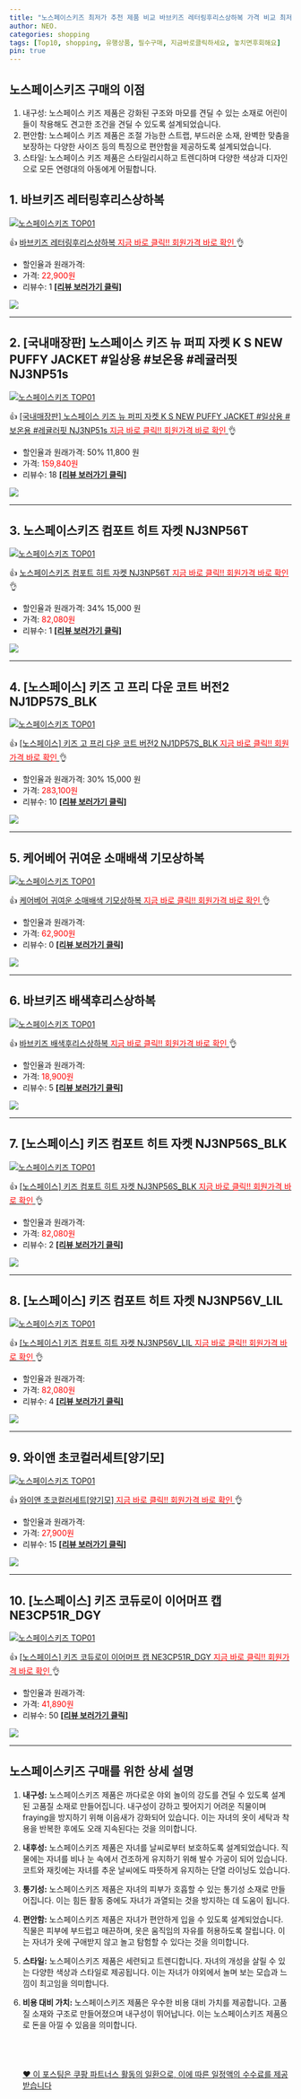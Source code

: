 ```yaml
---
title: "노스페이스키즈 최저가 추천 제품 비교 바브키즈 레터링후리스상하복 가격 비교 최저가장점"
author: NEO.
categories: shopping
tags: [Top10, shopping, 유행상품, 필수구매, 지금바로클릭하세요, 놓치면후회해요]
pin: true
---
```

## 노스페이스키즈 구매의 이점
1. 내구성: 노스페이스 키즈 제품은 강화된 구조와 마모를 견딜 수 있는 소재로 어린이들이 착용해도 견고한 조건을 견딜 수 있도록 설계되었습니다.
2. 편안함: 노스페이스 키즈 제품은 조절 가능한 스트랩, 부드러운 소재, 완벽한 맞춤을 보장하는 다양한 사이즈 등의 특징으로 편안함을 제공하도록 설계되었습니다.
3. 스타일: 노스페이스 키즈 제품은 스타일리시하고 트렌디하며 다양한 색상과 디자인으로 모든 연령대의 아동에게 어필합니다.

   

## 1. 바브키즈 레터링후리스상하복

[![노스페이스키즈 TOP01](https://thumbnail8.coupangcdn.com/thumbnails/remote/490x490ex/image/vendor_inventory/ba52/6204fd08f8b0ef6e2d07071889e9d250c093322d6ffb6d174f2ecd7c7338.jpg)](https://link.coupang.com/re/AFFSDP?lptag=AF3617701&subid=GithubCoopas&pageKey=7707496292&traceid=V0-153&itemId=20652057358&vendorItemId=87760390303)


👍 [바브키즈 레터링후리스상하복 <font color=red> 지금 바로 클릭!! 회원가격 바로 확인 </font> ](https://link.coupang.com/re/AFFSDP?lptag=AF3617701&subid=GithubCoopas&pageKey=7707496292&traceid=V0-153&itemId=20652057358&vendorItemId=87760390303) 👌 


- 할인율과 원래가격: 
- 가격: <span style='color:red'>22,900원</span>
- 리뷰수: 1  [**[리뷰 보러가기 클릭]**](https://link.coupang.com/re/AFFSDP?lptag=AF3617701&subid=GithubCoopas&pageKey=7707496292&traceid=V0-153&itemId=20652057358&vendorItemId=87760390303)

[![](/discount_price.png)](https://link.coupang.com/re/AFFSDP?lptag=AF3617701&subid=GithubCoopas&pageKey=7707496292&traceid=V0-153&itemId=20652057358&vendorItemId=87760390303)

---


   

## 2. [국내매장판] 노스페이스 키즈 뉴 퍼피 자켓 K S NEW PUFFY JACKET #일상용 #보온용 #레귤러핏 NJ3NP51s

[![노스페이스키즈 TOP01](https://thumbnail8.coupangcdn.com/thumbnails/remote/490x490ex/image/vendor_inventory/7439/1e1beb6e03b35f7db4e6760a001d62eae53b0e1d107629a5c5fa5813a65c.jpg)](https://link.coupang.com/re/AFFSDP?lptag=AF3617701&subid=GithubCoopas&pageKey=7772789469&traceid=V0-153&itemId=21085003756&vendorItemId=88147093271)


👍 [[국내매장판] 노스페이스 키즈 뉴 퍼피 자켓 K S NEW PUFFY JACKET #일상용 #보온용 #레귤러핏 NJ3NP51s <font color=red> 지금 바로 클릭!! 회원가격 바로 확인 </font> ](https://link.coupang.com/re/AFFSDP?lptag=AF3617701&subid=GithubCoopas&pageKey=7772789469&traceid=V0-153&itemId=21085003756&vendorItemId=88147093271) 👌 


- 할인율과 원래가격: 50%  11,800   원
- 가격: <span style='color:red'>159,840원</span>
- 리뷰수: 18  [**[리뷰 보러가기 클릭]**](https://link.coupang.com/re/AFFSDP?lptag=AF3617701&subid=GithubCoopas&pageKey=7772789469&traceid=V0-153&itemId=21085003756&vendorItemId=88147093271)

[![](/discount_price.png)](https://link.coupang.com/re/AFFSDP?lptag=AF3617701&subid=GithubCoopas&pageKey=7772789469&traceid=V0-153&itemId=21085003756&vendorItemId=88147093271)

---


   

## 3. 노스페이스키즈 컴포트 히트 자켓 NJ3NP56T

[![노스페이스키즈 TOP01](https://thumbnail6.coupangcdn.com/thumbnails/remote/490x490ex/image/vendor_inventory/2d64/7e014abe805846e26d25a0e3e51259b4d51f9447e18189c6f43f23028fa2.jpg)](https://link.coupang.com/re/AFFSDP?lptag=AF3617701&subid=GithubCoopas&pageKey=7688442922&traceid=V0-153&itemId=20554235932&vendorItemId=87723221636)


👍 [노스페이스키즈 컴포트 히트 자켓 NJ3NP56T <font color=red> 지금 바로 클릭!! 회원가격 바로 확인 </font> ](https://link.coupang.com/re/AFFSDP?lptag=AF3617701&subid=GithubCoopas&pageKey=7688442922&traceid=V0-153&itemId=20554235932&vendorItemId=87723221636) 👌 


- 할인율과 원래가격: 34%  15,000   원
- 가격: <span style='color:red'>82,080원</span>
- 리뷰수: 1  [**[리뷰 보러가기 클릭]**](https://link.coupang.com/re/AFFSDP?lptag=AF3617701&subid=GithubCoopas&pageKey=7688442922&traceid=V0-153&itemId=20554235932&vendorItemId=87723221636)

[![](/discount_price.png)](https://link.coupang.com/re/AFFSDP?lptag=AF3617701&subid=GithubCoopas&pageKey=7688442922&traceid=V0-153&itemId=20554235932&vendorItemId=87723221636)

---


   

## 4. [노스페이스] 키즈 고 프리 다운 코트 버전2 NJ1DP57S_BLK

[![노스페이스키즈 TOP01](https://thumbnail6.coupangcdn.com/thumbnails/remote/490x490ex/image/vendor_inventory/2a46/6c28bfa88256362e3414e38ea6644e5099363b9ccdfc555a16413c4b693f.jpg)](https://link.coupang.com/re/AFFSDP?lptag=AF3617701&subid=GithubCoopas&pageKey=7746484371&traceid=V0-153&itemId=20854672884&vendorItemId=87922179326)


👍 [[노스페이스] 키즈 고 프리 다운 코트 버전2 NJ1DP57S_BLK <font color=red> 지금 바로 클릭!! 회원가격 바로 확인 </font> ](https://link.coupang.com/re/AFFSDP?lptag=AF3617701&subid=GithubCoopas&pageKey=7746484371&traceid=V0-153&itemId=20854672884&vendorItemId=87922179326) 👌 


- 할인율과 원래가격: 30%  15,000   원
- 가격: <span style='color:red'>283,100원</span>
- 리뷰수: 10  [**[리뷰 보러가기 클릭]**](https://link.coupang.com/re/AFFSDP?lptag=AF3617701&subid=GithubCoopas&pageKey=7746484371&traceid=V0-153&itemId=20854672884&vendorItemId=87922179326)

[![](/discount_price.png)](https://link.coupang.com/re/AFFSDP?lptag=AF3617701&subid=GithubCoopas&pageKey=7746484371&traceid=V0-153&itemId=20854672884&vendorItemId=87922179326)

---


   

## 5. 케어베어 귀여운 소매배색 기모상하복

[![노스페이스키즈 TOP01](https://thumbnail6.coupangcdn.com/thumbnails/remote/490x490ex/image/vendor_inventory/5fcb/e506929ca6814eda8590711641487877d2628e77e21fa89adc9918f021d7.jpg)](https://link.coupang.com/re/AFFSDP?lptag=AF3617701&subid=GithubCoopas&pageKey=7670004293&traceid=V0-153&itemId=20457968233&vendorItemId=87537904703)


👍 [케어베어 귀여운 소매배색 기모상하복 <font color=red> 지금 바로 클릭!! 회원가격 바로 확인 </font> ](https://link.coupang.com/re/AFFSDP?lptag=AF3617701&subid=GithubCoopas&pageKey=7670004293&traceid=V0-153&itemId=20457968233&vendorItemId=87537904703) 👌 


- 할인율과 원래가격: 
- 가격: <span style='color:red'>62,900원</span>
- 리뷰수: 0  [**[리뷰 보러가기 클릭]**](https://link.coupang.com/re/AFFSDP?lptag=AF3617701&subid=GithubCoopas&pageKey=7670004293&traceid=V0-153&itemId=20457968233&vendorItemId=87537904703)

[![](/discount_price.png)](https://link.coupang.com/re/AFFSDP?lptag=AF3617701&subid=GithubCoopas&pageKey=7670004293&traceid=V0-153&itemId=20457968233&vendorItemId=87537904703)

---


   

## 6. 바브키즈 배색후리스상하복

[![노스페이스키즈 TOP01](https://thumbnail6.coupangcdn.com/thumbnails/remote/490x490ex/image/vendor_inventory/1028/6131495bfb2217921d888260a67e346f8a0b269faa6389513769c5129ec0.jpg)](https://link.coupang.com/re/AFFSDP?lptag=AF3617701&subid=GithubCoopas&pageKey=7707496790&traceid=V0-153&itemId=20652059733&vendorItemId=87760192434)


👍 [바브키즈 배색후리스상하복 <font color=red> 지금 바로 클릭!! 회원가격 바로 확인 </font> ](https://link.coupang.com/re/AFFSDP?lptag=AF3617701&subid=GithubCoopas&pageKey=7707496790&traceid=V0-153&itemId=20652059733&vendorItemId=87760192434) 👌 


- 할인율과 원래가격: 
- 가격: <span style='color:red'>18,900원</span>
- 리뷰수: 5  [**[리뷰 보러가기 클릭]**](https://link.coupang.com/re/AFFSDP?lptag=AF3617701&subid=GithubCoopas&pageKey=7707496790&traceid=V0-153&itemId=20652059733&vendorItemId=87760192434)

[![](/discount_price.png)](https://link.coupang.com/re/AFFSDP?lptag=AF3617701&subid=GithubCoopas&pageKey=7707496790&traceid=V0-153&itemId=20652059733&vendorItemId=87760192434)

---


   

## 7. [노스페이스] 키즈 컴포트 히트 자켓 NJ3NP56S_BLK

[![노스페이스키즈 TOP01](https://thumbnail6.coupangcdn.com/thumbnails/remote/490x490ex/image/vendor_inventory/4baa/57830750b0fe5d78dddbe1cc89975ce38641ff24ac208a630afbba7c70e5.jpg)](https://link.coupang.com/re/AFFSDP?lptag=AF3617701&subid=GithubCoopas&pageKey=7675246584&traceid=V0-153&itemId=20485818035&vendorItemId=87565242242)


👍 [[노스페이스] 키즈 컴포트 히트 자켓 NJ3NP56S_BLK <font color=red> 지금 바로 클릭!! 회원가격 바로 확인 </font> ](https://link.coupang.com/re/AFFSDP?lptag=AF3617701&subid=GithubCoopas&pageKey=7675246584&traceid=V0-153&itemId=20485818035&vendorItemId=87565242242) 👌 


- 할인율과 원래가격: 
- 가격: <span style='color:red'>82,080원</span>
- 리뷰수: 2  [**[리뷰 보러가기 클릭]**](https://link.coupang.com/re/AFFSDP?lptag=AF3617701&subid=GithubCoopas&pageKey=7675246584&traceid=V0-153&itemId=20485818035&vendorItemId=87565242242)

[![](/discount_price.png)](https://link.coupang.com/re/AFFSDP?lptag=AF3617701&subid=GithubCoopas&pageKey=7675246584&traceid=V0-153&itemId=20485818035&vendorItemId=87565242242)

---


   

## 8. [노스페이스] 키즈 컴포트 히트 자켓 NJ3NP56V_LIL

[![노스페이스키즈 TOP01](https://thumbnail7.coupangcdn.com/thumbnails/remote/490x490ex/image/vendor_inventory/9b5a/45abc549ed7d7a2f968f8b5a476917b3cafbebbd078ebcf97e9d662b21bb.jpg)](https://link.coupang.com/re/AFFSDP?lptag=AF3617701&subid=GithubCoopas&pageKey=7721084331&traceid=V0-153&itemId=20722190604&vendorItemId=87793004240)


👍 [[노스페이스] 키즈 컴포트 히트 자켓 NJ3NP56V_LIL <font color=red> 지금 바로 클릭!! 회원가격 바로 확인 </font> ](https://link.coupang.com/re/AFFSDP?lptag=AF3617701&subid=GithubCoopas&pageKey=7721084331&traceid=V0-153&itemId=20722190604&vendorItemId=87793004240) 👌 


- 할인율과 원래가격: 
- 가격: <span style='color:red'>82,080원</span>
- 리뷰수: 4  [**[리뷰 보러가기 클릭]**](https://link.coupang.com/re/AFFSDP?lptag=AF3617701&subid=GithubCoopas&pageKey=7721084331&traceid=V0-153&itemId=20722190604&vendorItemId=87793004240)

[![](/discount_price.png)](https://link.coupang.com/re/AFFSDP?lptag=AF3617701&subid=GithubCoopas&pageKey=7721084331&traceid=V0-153&itemId=20722190604&vendorItemId=87793004240)

---


   

## 9. 와이앤 초코컬러세트[양기모]

[![노스페이스키즈 TOP01](https://thumbnail7.coupangcdn.com/thumbnails/remote/490x490ex/image/vendor_inventory/f4df/85822e9ea4395fbc5d1debe1e27df4ebfa9436ce56bcac9208ab7238ed77.jpg)](https://link.coupang.com/re/AFFSDP?lptag=AF3617701&subid=GithubCoopas&pageKey=7750780986&traceid=V0-153&itemId=20876627336&vendorItemId=87944807571)


👍 [와이앤 초코컬러세트[양기모] <font color=red> 지금 바로 클릭!! 회원가격 바로 확인 </font> ](https://link.coupang.com/re/AFFSDP?lptag=AF3617701&subid=GithubCoopas&pageKey=7750780986&traceid=V0-153&itemId=20876627336&vendorItemId=87944807571) 👌 


- 할인율과 원래가격: 
- 가격: <span style='color:red'>27,900원</span>
- 리뷰수: 15  [**[리뷰 보러가기 클릭]**](https://link.coupang.com/re/AFFSDP?lptag=AF3617701&subid=GithubCoopas&pageKey=7750780986&traceid=V0-153&itemId=20876627336&vendorItemId=87944807571)

[![](/discount_price.png)](https://link.coupang.com/re/AFFSDP?lptag=AF3617701&subid=GithubCoopas&pageKey=7750780986&traceid=V0-153&itemId=20876627336&vendorItemId=87944807571)

---


   

## 10. [노스페이스] 키즈 코듀로이 이어머프 캡 NE3CP51R_DGY

[![노스페이스키즈 TOP01](https://thumbnail8.coupangcdn.com/thumbnails/remote/490x490ex/image/vendor_inventory/3d1d/e7c79a8bbb52a45ffcbaf5b4a4a5227bad0147e3c094f9b39accbc0abcc1.jpg)](https://link.coupang.com/re/AFFSDP?lptag=AF3617701&subid=GithubCoopas&pageKey=7701452199&traceid=V0-153&itemId=20621111345&vendorItemId=87695627908)


👍 [[노스페이스] 키즈 코듀로이 이어머프 캡 NE3CP51R_DGY <font color=red> 지금 바로 클릭!! 회원가격 바로 확인 </font> ](https://link.coupang.com/re/AFFSDP?lptag=AF3617701&subid=GithubCoopas&pageKey=7701452199&traceid=V0-153&itemId=20621111345&vendorItemId=87695627908) 👌 


- 할인율과 원래가격: 
- 가격: <span style='color:red'>41,890원</span>
- 리뷰수: 50  [**[리뷰 보러가기 클릭]**](https://link.coupang.com/re/AFFSDP?lptag=AF3617701&subid=GithubCoopas&pageKey=7701452199&traceid=V0-153&itemId=20621111345&vendorItemId=87695627908)

[![](/discount_price.png)](https://link.coupang.com/re/AFFSDP?lptag=AF3617701&subid=GithubCoopas&pageKey=7701452199&traceid=V0-153&itemId=20621111345&vendorItemId=87695627908)

---
## 노스페이스키즈 구매를 위한 상세 설명
1. **내구성:** 노스페이스키즈 제품은 까다로운 야외 놀이의 강도를 견딜 수 있도록 설계된 고품질 소재로 만들어집니다. 내구성이 강하고 찢어지기 어려운 직물이며  fraying을 방지하기 위해 이음새가 강화되어 있습니다. 이는 자녀의 옷이 세탁과 착용을 반복한 후에도 오래 지속된다는 것을 의미합니다.

2. **내후성:** 노스페이스키즈 제품은 자녀를 날씨로부터 보호하도록 설계되었습니다. 직물에는 자녀를 비나 눈 속에서 건조하게 유지하기 위해 발수 가공이 되어 있습니다. 코트와 재킷에는 자녀를 추운 날씨에도 따뜻하게 유지하는 단열 라이닝도 있습니다.

3. **통기성:** 노스페이스키즈 제품은 자녀의 피부가 호흡할 수 있는 통기성 소재로 만들어집니다. 이는 힘든 활동 중에도 자녀가 과열되는 것을 방지하는 데 도움이 됩니다.

4. **편안함:** 노스페이스키즈 제품은 자녀가 편안하게 입을 수 있도록 설계되었습니다. 직물은 피부에 부드럽고 매끈하며, 옷은 움직임의 자유를 허용하도록 잘립니다. 이는 자녀가 옷에 구애받지 않고 놀고 탐험할 수 있다는 것을 의미합니다.

5. **스타일:** 노스페이스키즈 제품은 세련되고 트렌디합니다. 자녀의 개성을 살릴 수 있는 다양한 색상과 스타일로 제공됩니다. 이는 자녀가 야외에서 놀며 보는 모습과 느낌이 최고임을 의미합니다.

6. **비용 대비 가치:** 노스페이스키즈 제품은 우수한 비용 대비 가치를 제공합니다. 고품질 소재와 구조로 만들어졌으며 내구성이 뛰어납니다. 이는 노스페이스키즈 제품으로 돈을 아낄 수 있음을 의미합니다.<br><br><br><br><br> [ ❤  이 포스팅은 쿠팡 파트너스 활동의 일환으로, 이에 따른 일정액의 수수료를 제공받습니다](https://link.coupang.com/a/bcEFyh)